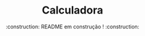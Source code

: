 <h1 align="center">Calculadora</h1>

<p align="center">:construction: README em construção ! :construction:</p>
